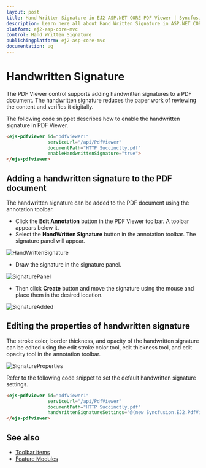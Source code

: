 ```yaml
---
layout: post
title: Hand Written Signature in EJ2 ASP.NET CORE PDF Viewer | Syncfusion
description: Learn here all about Hand Written Signature in ASP.NET CORE PDF Viewer component of Syncfusion Essential JS 2 and more.
platform: ej2-asp-core-mvc
control: Hand Written Signature
publishingplatform: ej2-asp-core-mvc
documentation: ug
---
```



# Handwritten Signature

The PDF Viewer control supports adding handwritten signatures to a PDF document. The handwritten signature reduces the paper work of reviewing the content and verifies it digitally.

The following code snippet describes how to enable the handwritten signature in PDF Viewer.

```html
<ejs-pdfviewer id="pdfviewer1"
               serviceUrl="/api/PdfViewer"
               documentPath="HTTP Succinctly.pdf"
               enableHandwrittenSignature="true">
</ejs-pdfviewer>

```

## Adding a handwritten signature to the PDF document

The handwritten signature can be added to the PDF document using the annotation toolbar.

* Click the **Edit Annotation** button in the PDF Viewer toolbar. A toolbar appears below it.
* Select the **HandWritten Signature** button in the annotation toolbar. The signature panel will appear.

![HandWrittenSignature](./images/handwritten_sign.png)

* Draw the signature in the signature panel.

![SignaturePanel](./images/signature_panel.png)

* Then click **Create** button and move the signature using the mouse and place them in the desired location.

![SignatureAdded](./images/signature_added.png)

## Editing the properties of handwritten signature

The stroke color, border thickness, and opacity of the handwritten signature can be edited using the edit stroke color tool, edit thickness tool, and edit opacity tool in the annotation toolbar.

![SignatureProperties](./images/signature_properties.png)

Refer to the following code snippet to set the default handwritten signature settings.

```html
<ejs-pdfviewer id="pdfviewer1"
               serviceUrl="/api/PdfViewer"
               documentPath="HTTP Succinctly.pdf"
               handWrittenSignatureSettings="@(new Syncfusion.EJ2.PdfViewer.PdfViewerHandWrittenSignatureSettings {Opacity=0.5,StrokeColor="red",Thickness=3})">
</ejs-pdfviewer>

```

## See also

* [Toolbar items](./toolbar)
* [Feature Modules](./feature-module)
